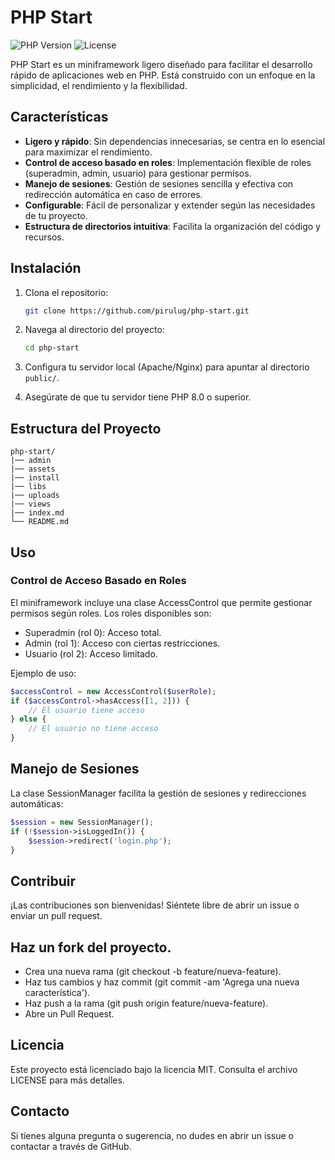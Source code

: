 # PHP Start

![PHP Version](https://img.shields.io/badge/PHP-%3E%3D%208.0-blue)
![License](https://img.shields.io/badge/license-MIT-green)

PHP Start es un miniframework ligero diseñado para facilitar el desarrollo rápido de aplicaciones web en PHP. Está construido con un enfoque en la simplicidad, el rendimiento y la flexibilidad.

## Características

- **Ligero y rápido**: Sin dependencias innecesarias, se centra en lo esencial para maximizar el rendimiento.
- **Control de acceso basado en roles**: Implementación flexible de roles (superadmin, admin, usuario) para gestionar permisos.
- **Manejo de sesiones**: Gestión de sesiones sencilla y efectiva con redirección automática en caso de errores.
- **Configurable**: Fácil de personalizar y extender según las necesidades de tu proyecto.
- **Estructura de directorios intuitiva**: Facilita la organización del código y recursos.

## Instalación

1. Clona el repositorio:

    ```bash
    git clone https://github.com/pirulug/php-start.git
    ```

2. Navega al directorio del proyecto:

    ```bash
    cd php-start
    ```

3. Configura tu servidor local (Apache/Nginx) para apuntar al directorio `public/`.

4. Asegúrate de que tu servidor tiene PHP 8.0 o superior.

## Estructura del Proyecto

```plaintext
php-start/
|── admin
|── assets
|── install
|── libs
|── uploads
|── views
|── index.md
└── README.md
```

## Uso
### Control de Acceso Basado en Roles
El miniframework incluye una clase AccessControl que permite gestionar permisos según roles. Los roles disponibles son:

- Superadmin (rol 0): Acceso total.
- Admin (rol 1): Acceso con ciertas restricciones.
- Usuario (rol 2): Acceso limitado.

Ejemplo de uso:

```php
$accessControl = new AccessControl($userRole);
if ($accessControl->hasAccess([1, 2])) {
    // El usuario tiene acceso
} else {
    // El usuario no tiene acceso
}
```

## Manejo de Sesiones

La clase SessionManager facilita la gestión de sesiones y redirecciones automáticas:

```php
$session = new SessionManager();
if (!$session->isLoggedIn()) {
    $session->redirect('login.php');
}
```

## Contribuir

¡Las contribuciones son bienvenidas! Siéntete libre de abrir un issue o enviar un pull request.

## Haz un fork del proyecto.
- Crea una nueva rama (git checkout -b feature/nueva-feature).
- Haz tus cambios y haz commit (git commit -am 'Agrega una nueva característica').
- Haz push a la rama (git push origin feature/nueva-feature).
- Abre un Pull Request.

## Licencia
Este proyecto está licenciado bajo la licencia MIT. Consulta el archivo LICENSE para más detalles.

## Contacto
Si tienes alguna pregunta o sugerencia, no dudes en abrir un issue o contactar a través de GitHub.